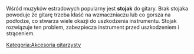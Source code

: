 Wśród muzyków estradowych popularny jest **stojak** do gitary. Brak
stojaka powoduje że gitarę trzeba kłaść na wzmaczniaczu lub co gorsza na
podłodze, co stwarza wiele okazji do uszkodzenia instrumentu. Stojak
rozwiązuje ten problem, zabezpiecza instrument przed uszkodzeniem i
strąceniem.

[Kategoria:Akcesoria
gitarzysty](Kategoria:Akcesoria_gitarzysty "wikilink")